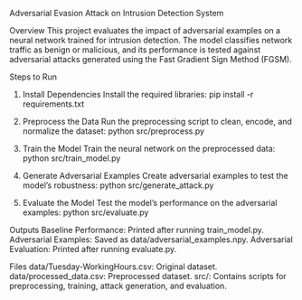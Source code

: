 Adversarial Evasion Attack on Intrusion Detection System

Overview
This project evaluates the impact of adversarial examples on a neural network trained for intrusion detection. The model classifies network traffic as benign or malicious, and its performance is tested against adversarial attacks generated using the Fast Gradient Sign Method (FGSM).

Steps to Run

1. Install Dependencies
Install the required libraries:
pip install -r requirements.txt

2. Preprocess the Data
Run the preprocessing script to clean, encode, and normalize the dataset:
python src/preprocess.py

3. Train the Model
Train the neural network on the preprocessed data:
python src/train_model.py

4. Generate Adversarial Examples
Create adversarial examples to test the model’s robustness:
python src/generate_attack.py

5. Evaluate the Model
Test the model’s performance on the adversarial examples:
python src/evaluate.py

Outputs
Baseline Performance: Printed after running train_model.py.
Adversarial Examples: Saved as data/adversarial_examples.npy.
Adversarial Evaluation: Printed after running evaluate.py.

Files
data/Tuesday-WorkingHours.csv: Original dataset.
data/processed_data.csv: Preprocessed dataset.
src/: Contains scripts for preprocessing, training, attack generation, and evaluation.
